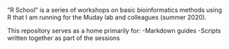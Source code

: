 “R School” is a series of workshops on basic bioinformatics methods using R that I am running for the Muday lab and colleagues (summer 2020).

This repository serves as a home primarily for:
-Markdown guides
-Scripts written together as part of the sessions
